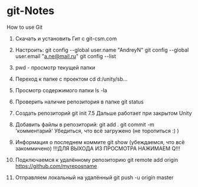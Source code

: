 # git-Notes
How to use Git
1. Скачать и установить Гит с git-csm.com
2. Настроить:   git config --global user.name "AndreyN"
                git config --global user.email "a.ne@mail.ru"
                git config --list
3. pwd - просмотр текущей папки
4. Переход к папке с проектом cd d:/unity/sb...
5. Просмотр содержимого папки ls -la
6. Проверить наличие репозитория в папке git status
7. Создать репозиторий git init
7.5 Дальше работает при закрытом Unity
8. Добавить файлы в репозиторий: git add .
                                 git commit -m 'комментарий'
                                 Убедиться, что всё загружено (не торопиться :) )
9. Информация о последнем коммите git show (убеждаемся, что всё закоммичено)
            !!!ДЛЯ ВЫХОДА ИЗ ПРОСМОТРА НАЖИМАЕМ Q!!!

10. Подключаемся к удалённому репозиторию git remote add origin https://github.com/myreposname
11. Отправляем локальный на удалённый git push -u origin master
